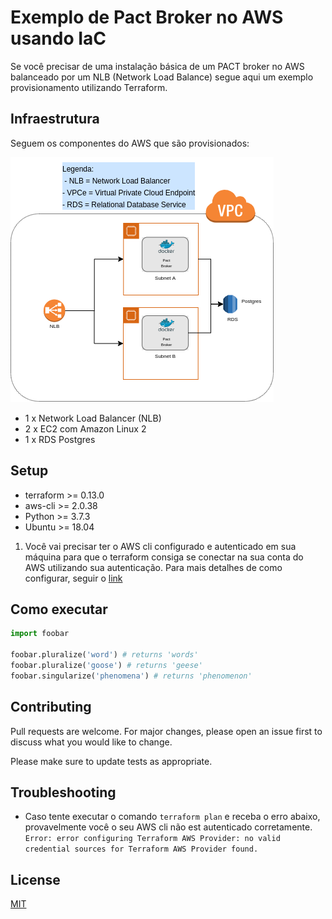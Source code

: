 # Exemplo de Pact Broker no AWS usando IaC

Se você precisar de uma instalação básica de um PACT broker no AWS balanceado por um NLB (Network Load Balance) segue aqui um exemplo provisionamento utilizando Terraform.

## Infraestrutura

Seguem os componentes do AWS que são provisionados:

<img src="./img/Pact-Broker-architecture.png" alt="Pact Broker architecture - AWS"/>

- 1 x Network Load Balancer (NLB)
- 2 x EC2 com Amazon Linux 2
- 1 x RDS Postgres


## Setup

- terraform >= 0.13.0 
- aws-cli >= 2.0.38
- Python >= 3.7.3
- Ubuntu >= 18.04

1. Você vai precisar ter o AWS cli configurado e autenticado em sua máquina para que o terraform consiga se conectar na sua conta do AWS utilizando sua autenticação. Para mais detalhes de como configurar, seguir o <a href="https://docs.aws.amazon.com/pt_br/cli/latest/userguide/cli-configure-files.html">link</a> 


## Como executar

```python
import foobar

foobar.pluralize('word') # returns 'words'
foobar.pluralize('goose') # returns 'geese'
foobar.singularize('phenomena') # returns 'phenomenon'
```

## Contributing
Pull requests are welcome. For major changes, please open an issue first to discuss what you would like to change.

Please make sure to update tests as appropriate.

## Troubleshooting

- Caso tente executar o comando ```terraform plan``` e receba o erro abaixo, provavelmente você o seu AWS cli não est autenticado corretamente.
   ```Error: error configuring Terraform AWS Provider: no valid credential sources for Terraform AWS Provider found.```


## License
[MIT](https://choosealicense.com/licenses/mit/)
